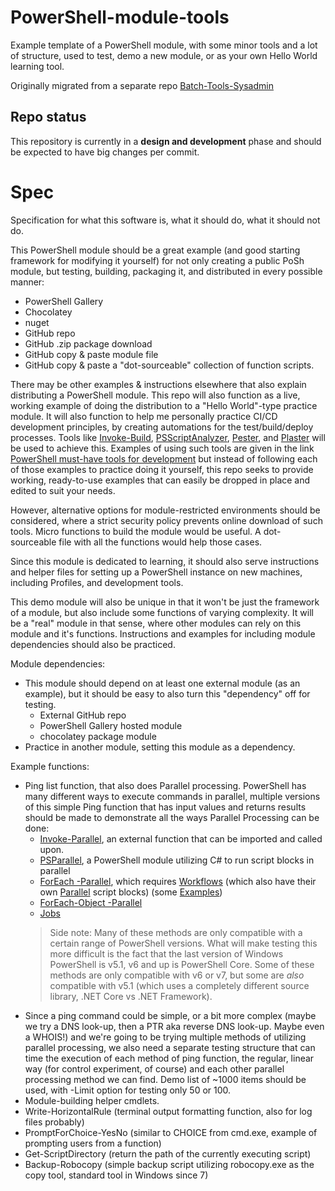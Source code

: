 # PowerShell-module-tools
Example template of a PowerShell module, with some minor tools and a lot of structure, used to test, demo a new module, or as your own Hello World learning tool.

Originally migrated from a separate repo [Batch-Tools-Sysadmin](https://github.com/Kerbalnut/Batch-Tools-SysAdmin/milestone/6?closed=1)

## Repo status

This repository is currently in a **design and development** phase and should be expected to have big changes per commit.

# Spec

Specification for what this software is, what it should do, what it should not do.

This PowerShell module should be a great example (and good starting framework for modifying it yourself) for not only creating a public PoSh module, but testing, building, packaging it, and distributed in every possible manner:

- PowerShell Gallery
- Chocolatey
- nuget
- GitHub repo
- GitHub .zip package download
- GitHub copy & paste module file
- GitHub copy & paste a "dot-sourceable" collection of function scripts.

There may be other examples & instructions elsewhere that also explain distributing a PowerShell module. This repo will also function as a live, working example of doing the distribution to a "Hello World"-type practice module. It will also function to help me personally practice CI/CD development principles, by creating automations for the test/build/deploy processes. Tools like [Invoke-Build](http://duffney.io/GettingStartedWithInvokeBuild), [PSScriptAnalyzer](https://mikefrobbins.com/2015/11/19/using-psscriptanalyzer-to-check-your-powershell-code-for-best-practices/), [Pester](https://devblogs.microsoft.com/scripting/what-is-pester-and-why-should-i-care/), and [Plaster](https://overpoweredshell.com/Working-with-Plaster/) will be used to achieve this. Examples of using such tools are given in the link [PowerShell must-have tools for development](https://bitsofknowledge.net/2018/03/24/powershell-must-have-tools-for-development/) but instead of following each of those examples to practice doing it yourself, this repo seeks to provide working, ready-to-use examples that can easily be dropped in place and edited to suit your needs.

However, alternative options for module-restricted environments should be considered, where a strict security policy prevents online download of such tools. Micro functions to build the module would be useful. A dot-sourceable file with all the functions would help those cases.

Since this module is dedicated to learning, it should also serve instructions and helper files for setting up a PowerShell instance on new machines, including Profiles, and development tools.

This demo module will also be unique in that it won't be just the framework of a module, but also include some functions of varying complexity. It will be a "real" module in that sense, where other modules can rely on this module and it's functions. Instructions and examples for including module dependencies should also be practiced.

Module dependencies:

- This module should depend on at least one external module (as an example), but it should be easy to also turn this "dependency" off for testing.
  - External GitHub repo
  - PowerShell Gallery hosted module
  - chocolatey package module
- Practice in another module, setting this module as a dependency.

Example functions:

- Ping list function, that also does Parallel processing. PowerShell has many different ways to execute commands in parallel, multiple versions of this simple Ping function that has input values and returns results should be made to demonstrate all the ways Parallel Processing can be done:
  - [Invoke-Parallel](https://github.com/RamblingCookieMonster/Invoke-Parallel), an external function that can be imported and called upon.
  - [PSParallel](https://github.com/powercode/PSParallel), a PowerShell module utilizing C# to run script blocks in parallel
  - [ForEach -Parallel](https://docs.microsoft.com/en-us/powershell/module/psworkflow/about/about_foreach-parallel?view=powershell-5.1), which requires [Workflows](https://docs.microsoft.com/en-us/powershell/module/psworkflow/about/about_workflows?view=powershell-5.1) (which also have their own [Parallel](https://docs.microsoft.com/en-us/powershell/module/psworkflow/about/about_parallel?view=powershell-5.1) script blocks) (some [Examples](https://www.petri.com/introduction-to-parallel-powershell-processing))
  - [ForEach-Object -Parallel](https://devblogs.microsoft.com/powershell/powershell-foreach-object-parallel-feature/)
  - [Jobs](https://devblogs.microsoft.com/scripting/parallel-processing-with-jobs-in-powershell/)
  > Side note: Many of these methods are only compatible with a certain range of PowerShell versions. What will make testing this more difficult is the fact that the last version of Windows PowerShell is v5.1, v6 and up is PowerShell Core. Some of these methods are only compatible with v6 or v7, but some are *also* compatible with v5.1 (which uses a completely different source library, .NET Core vs .NET Framework).
- Since a ping command could be simple, or a bit more complex (maybe we try a DNS look-up, then a PTR aka reverse DNS look-up. Maybe even a WHOIS!) and we're going to be trying multiple methods of utilizing parallel processing, we also need a separate testing structure that can time the execution of each method of ping function, the regular, linear way (for control experiment, of course) and each other parallel processing method we can find. Demo list of ~1000 items should be used, with -Limit option for testing only 50 or 100.
- Module-building helper cmdlets.
- Write-HorizontalRule (terminal output formatting function, also for log files probably)
- PromptForChoice-YesNo (similar to CHOICE from cmd.exe, example of prompting users from a function)
- Get-ScriptDirectory (return the path of the currently executing script)
- Backup-Robocopy (simple backup script utilizing robocopy.exe as the copy tool, standard tool in Windows since 7)
